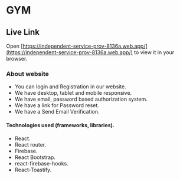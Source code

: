 # GYM

## Live Link

Open [https://independent-service-prov-8136a.web.app/](https://independent-service-prov-8136a.web.app/) to view it in your browser.

### About website

* You can login and Registration in our website.
* We have desktop, tablet and mobile responsive.
* We have  email, password based authorization system.
* We have a link for Password reset.
* We have a Send Email Verification.

#### Technologies used (frameworks, libraries).

* React.
* React router.
* Firebase.
* React Bootstrap.
* react-firebase-hooks.
* React-Toastify.